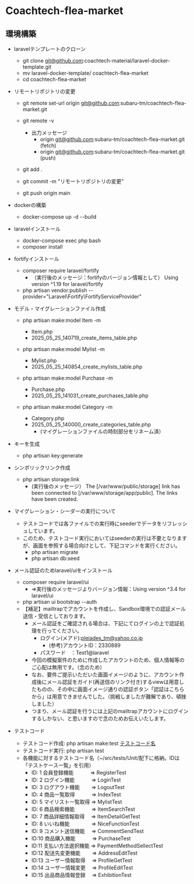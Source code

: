 # Coachtech-flea-market

## 環境構築
- laravelテンプレートのクローン
  - git clone git@github.com:coachtech-material/laravel-docker-template.git
  - mv laravel-docker-template/ coachtech-flea-market
  - cd coachtech-flea-market

- リモートリポジトリの変更
  - git remote set-url origin git@github.com:subaru-tm/coachtech-flea-market.git
  - git remote -v
    - 出力メッセージ
      - origin  git@github.com:subaru-tm/coachtech-flea-market.git (fetch)
      - origin  git@github.com:subaru-tm/coachtech-flea-market.git (push)

  - git add .
  - git commit -m "リモートリポジトリの変更"
  - git push origin main

- dockerの構築
  - docker-compose up -d --build

- laravelインストール
  - docker-compose exec php bash
  - composer install


- fortifyインストール
  - composer require laravel/fortify
    - （実行後のメッセージ：fortifyのバージョン情報として）
      Using version ^1.19 for laravel/fortify
  - php artisan vendor:publish --provider="Laravel\Fortify\FortifyServiceProvider"

- モデル・マイグレーションファイル作成
  - php artisan make:model Item -m
    - Item.php
    - 2025_05_25_140719_create_items_table.php
  - php artisan make:model Mylist -m
    - Mylist.php
    - 2025_05_25_140854_create_mylists_table.php
  - php artisan make:model Purchase -m
    - Purchase.php
    - 2025_05_25_141031_create_purchases_table.php

  - php artisan make:model Category -m
    - Category.php
    - 2025_05_25_140000_create_categories_table.php
      - (マイグレーションファイルの時刻部分をリネーム済）
     
- キーを生成
  - php artisan key:generate

- シンボリックリンク作成
  - php artisan storage:link
    - (実行後のメッセージ）
      The [/var/www/public/storage] link has been connected to [/var/www/storage/app/public].
      The links have been created.

- マイグレーション・シーダーの実行について
  - テストコードでは各ファイルでの実行時にseederでデータをリフレッシュしています。
  - このため、テストコード実行においてはseederの実行は不要となりますが、画面を参照する場合向けとして、下記コマンドを実行ください。
    - php artisan migrate
    - php artisan db:seed
 
- メール認証のためlaravel/uiをインストール
  - composer require laravel/ui
    - ⇒実行後のメッセージよりバージョン情報：Using version ^3.4 for laravel/ui
  - php artisan ui bootstrap --auth
  - 【補足】mailtrapでアカウントを作成し、Sandbox環境での認証メール送信・受信としております。
      - メール認証をご確認される場合は、下記にてログインの上で認証処理を行ってください。
        - ログイン(メアド):pleiades_tm@yahoo.co.jp
          - (参考)アカウントID：2330889
        - パスワード　：Test1@laravel
      - 今回の模擬案件のために作成したアカウントのため、個人情報等のご心配は無用です。（念のため）
      - なお、要件ご提示いただいた画面イメージのように、アカウント作成後にメール認証をガイド(再送信のリンク付き)するviewは用意したものの、その中に画面イメージ通りの認証ボタン「認証はこちらから」は用意できませんでした。（挑戦しましたが難解であり、頓挫しました）
      - つまり、メール認証を行うには上記のmailtrapアカウントにログインするしかない、と思いますので念のためお伝えいたします。

   
- テストコード
  - テストコード作成: php artisan make:test [テストコード名](下記参照)
  - テストコード実行: php artisan test
  - 各機能に対するテストコード名（~/src/tests/Unit/配下に格納。IDは「テストケース一覧」を引用）
    - ID: 1 会員登録機能　　　 => RegisterTest
    - ID: 2 ログイン機能　　　 => LoginTest
    - ID: 3 ログアウト機能　　 => LogoutTest
    - ID: 4 商品一覧取得　　　 => IndexTest
    - ID: 5 マイリスト一覧取得 => MylistTest
    - ID: 6 商品検索機能　　　 => ItemSearchTest
    - ID: 7 商品詳細情報取得　 => ItemDetailGetTest
    - ID: 8 いいね機能　　　　 => NiceFunctionTest
    - ID: 9 コメント送信機能　 => CommentSendTest
    - ID:10 商品購入機能　　　 => PurchaseTest
    - ID:11 支払い方法選択機能 => PaymentMethodSellectTest
    - ID:12 配送先変更機能　　 => AddressEditTest
    - ID:13 ユーザー情報取得　 => ProfileGetTest
    - ID:14 ユーザー情報変更　 => ProfileEditTest
    - ID:15 出品商品情報登録　 => ExhibitionTest
